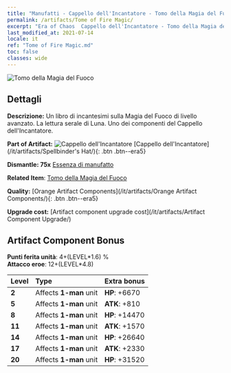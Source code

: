 ```yaml
---
title: "Manufatti - Cappello dell'Incantatore - Tomo della Magia del Fuoco"
permalink: /artifacts/Tome of Fire Magic/
excerpt: "Era of Chaos  Cappello dell'Incantatore - Tomo della Magia del Fuoco. Un libro di incantesimi sulla Magia del Fuoco di livello avanzato. La lettura serale di Luna. Uno dei componenti del Cappello dell'Incantatore."
last_modified_at: 2021-07-14
locale: it
ref: "Tome of Fire Magic.md"
toc: false
classes: wide
---
```


 ![Tomo della Magia del Fuoco](/images/t/artifact_40461.png)



## Dettagli

 **Descrizione:** Un libro di incantesimi sulla Magia del Fuoco di livello avanzato. La lettura serale di Luna. Uno dei componenti del Cappello dell'Incantatore.

 **Part of Artifact:** ![Cappello dell'Incantatore](/images/t/icon_artifact_46.png) [Cappello dell'Incantatore](/it/artifacts/Spellbinder's Hat/){: .btn .btn--era5}

 **Dismantle: 75x** [Essenza di manufatto](/ItemsIT/con_905/)

 **Related Item**: [Tomo della Magia del Fuoco](/ItemsIT/art_178/)

 **Quality:** [Orange Artifact Components](/it/artifacts/Orange Artifact Components/){: .btn .btn--era5}

 **Upgrade cost:** [Artifact component upgrade cost](/it/artifacts/Artifact Component Upgrade/)

## Artifact Component Bonus

  **Punti ferita unità**: 4+(LEVEL\*1.6) %<br/>**Attacco eroe**: 12+(LEVEL\*4.8)

  |  Level  | Type |    Extra bonus  | 
  |:--------|:-----|:----------------| 
  | **2** | Affects **1-man** unit | **HP**: +6670 | 
  | **5** | Affects **1-man** unit | **ATK**: +810 | 
  | **8** | Affects **1-man** unit | **HP**: +14470 | 
  | **11** | Affects **1-man** unit | **ATK**: +1570 | 
  | **14** | Affects **1-man** unit | **HP**: +26640 | 
  | **17** | Affects **1-man** unit | **ATK**: +2330 | 
  | **20** | Affects **1-man** unit | **HP**: +31520 | 
